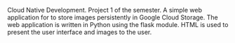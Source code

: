 Cloud Native Development. Project 1 of the semester. A simple web application for to store images persistently in Google Cloud Storage. The web application is written in Python using the flask module. HTML is used to present the user interface and images to the user.

